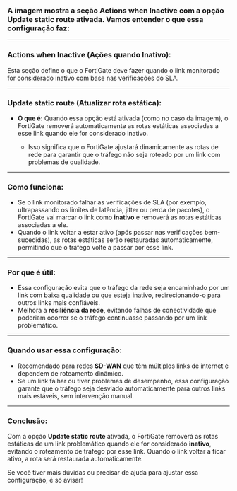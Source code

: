 ### A imagem mostra a seção **Actions when Inactive** com a opção **Update static route** ativada. Vamos entender o que essa configuração faz:

---

### **Actions when Inactive (Ações quando Inativo):**
Esta seção define o que o FortiGate deve fazer quando o link monitorado for considerado inativo com base nas verificações do SLA.

---

### **Update static route (Atualizar rota estática):**
- **O que é:** Quando essa opção está ativada (como no caso da imagem), o FortiGate removerá automaticamente as rotas estáticas associadas a esse link quando ele for considerado inativo.

  - Isso significa que o FortiGate ajustará dinamicamente as rotas de rede para garantir que o tráfego não seja roteado por um link com problemas de qualidade.

---

### **Como funciona:**
- Se o link monitorado falhar as verificações de SLA (por exemplo, ultrapassando os limites de latência, jitter ou perda de pacotes), o FortiGate vai marcar o link como **inativo** e removerá as rotas estáticas associadas a ele.
- Quando o link voltar a estar ativo (após passar nas verificações bem-sucedidas), as rotas estáticas serão restauradas automaticamente, permitindo que o tráfego volte a passar por esse link.

---

### **Por que é útil:**
- Essa configuração evita que o tráfego da rede seja encaminhado por um link com baixa qualidade ou que esteja inativo, redirecionando-o para outros links mais confiáveis.
- Melhora a **resiliência da rede**, evitando falhas de conectividade que poderiam ocorrer se o tráfego continuasse passando por um link problemático.

---

### **Quando usar essa configuração:**
- Recomendado para redes **SD-WAN** que têm múltiplos links de internet e dependem de roteamento dinâmico. 
- Se um link falhar ou tiver problemas de desempenho, essa configuração garante que o tráfego seja desviado automaticamente para outros links mais estáveis, sem intervenção manual.

---

### **Conclusão:**
Com a opção **Update static route** ativada, o FortiGate removerá as rotas estáticas de um link problemático quando ele for considerado **inativo**, evitando o roteamento de tráfego por esse link. Quando o link voltar a ficar ativo, a rota será restaurada automaticamente.

Se você tiver mais dúvidas ou precisar de ajuda para ajustar essa configuração, é só avisar!
